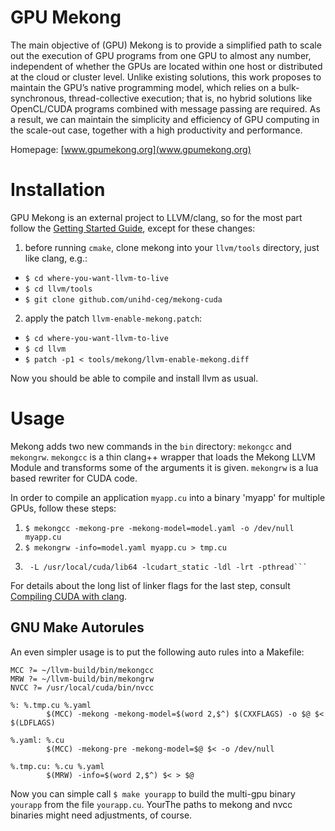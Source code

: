 # GPU Mekong

The main objective of (GPU) Mekong is to provide a simplified path to scale out
the execution of GPU programs from one GPU to almost any number, independent of
whether the GPUs are located within one host or distributed at the cloud or
cluster level. Unlike existing solutions, this work proposes to maintain the
GPU’s native programming model, which relies on a bulk-synchronous,
thread-collective execution; that is, no hybrid solutions like OpenCL/CUDA
programs combined with message passing are required. As a result, we can
maintain the simplicity and efficiency of GPU computing in the scale-out case,
together with a high productivity and performance.

Homepage: [www.gpumekong.org](www.gpumekong.org)

# Installation

GPU Mekong is an external project to LLVM/clang, so for the most part follow
the [Getting Started Guide](https://llvm.org/docs/GettingStarted.html), except
for these changes:

1. before running `cmake`, clone mekong into your `llvm/tools` directory, just
   like clang, e.g.:
  - `$ cd where-you-want-llvm-to-live`
  - `$ cd llvm/tools`
  - `$ git clone github.com/unihd-ceg/mekong-cuda`
2. apply the patch `llvm-enable-mekong.patch`:
  - `$ cd where-you-want-llvm-to-live`
  - `$ cd llvm`
  - `$ patch -p1 < tools/mekong/llvm-enable-mekong.diff`

Now you should be able to compile and install llvm as usual.

# Usage

Mekong adds two new commands in the `bin` directory: `mekongcc` and `mekongrw`.
`mekongcc` is a thin clang++ wrapper that loads the Mekong LLVM Module and
transforms some of the arguments it is given.
`mekongrw` is a lua based rewriter for CUDA code.

In order to compile an application `myapp.cu` into a binary 'myapp' for
multiple GPUs, follow these steps:

1. `$ mekongcc -mekong-pre -mekong-model=model.yaml -o /dev/null myapp.cu`
2. `$ mekongrw -info=model.yaml myapp.cu > tmp.cu`
3. ```$ mekongcc -mekong -mekong-model=model.yaml -O3 -o myapp tmp.cu \
    -L /usr/local/cuda/lib64 -lcudart_static -ldl -lrt -pthread```

For details about the long list of linker flags for the last step, consult
[Compiling CUDA with clang](https://llvm.org/docs/CompileCudaWithLLVM.html).

## GNU Make Autorules

An even simpler usage is to put the following auto rules into a Makefile:

```
MCC ?= ~/llvm-build/bin/mekongcc
MRW ?= ~/llvm-build/bin/mekongrw
NVCC ?= /usr/local/cuda/bin/nvcc

%: %.tmp.cu %.yaml
        $(MCC) -mekong -mekong-model=$(word 2,$^) $(CXXFLAGS) -o $@ $< $(LDFLAGS)

%.yaml: %.cu
        $(MCC) -mekong-pre -mekong-model=$@ $< -o /dev/null

%.tmp.cu: %.cu %.yaml
        $(MRW) -info=$(word 2,$^) $< > $@
```


Now you can simple call `$ make yourapp` to build the multi-gpu binary `yourapp`
from the file `yourapp.cu`. YourThe paths to mekong and nvcc binaries might
need adjustments, of course.
